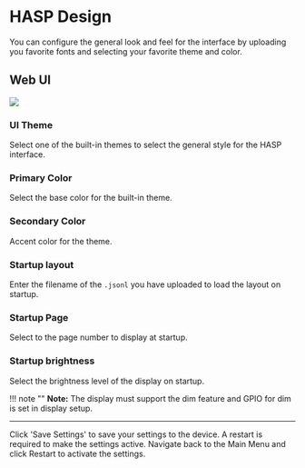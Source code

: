 # HASP Design

You can configure the general look and feel for the interface by uploading you favorite fonts and selecting your favorite theme and color.

## Web UI

<div class="row justify-content-center">
            <a href="../../assets/images/settings/hasp_settings.png" data-toggle="lightbox" data-gallery="example-gallery" class="col-sm-8" data-title="Hasp Settings" data-footer="">
                <img src="../../assets/images/settings/hasp_settings.png" class="img-fluid img-thumbnail">
            </a>
</div>

### UI Theme

Select one of the built-in themes to select the general style for the HASP interface.

### Primary Color

Select the base color for the built-in theme.

### Secondary Color

Accent color for the theme.

### Startup layout

Enter the filename of the `.jsonl` you have uploaded to load the layout on startup.

### Startup Page

Select to the page number to display at startup.

### Startup brightness

Select the brightness level of the display on startup.

!!! note ""
    **Note:** The display must support the dim feature and GPIO for dim is set in display setup.

---

Click 'Save Settings' to save your settings to the device. A restart is required to make the settings active. Navigate back to the Main Menu and click Restart to activate the settings.

